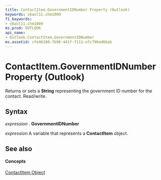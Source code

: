 ```yaml
---
title: ContactItem.GovernmentIDNumber Property (Outlook)
keywords: vbaol11.chm1009
f1_keywords:
- vbaol11.chm1009
ms.prod: OUTLOOK
api_name:
- Outlook.ContactItem.GovernmentIDNumber
ms.assetid: cfe46380-7b96-441f-f111-e7c796ed6bab
---
```



# ContactItem.GovernmentIDNumber Property (Outlook)

Returns or sets a  **String** representing the government ID number for the contact. Read/write.


## Syntax

 _expression_ . **GovernmentIDNumber**

 _expression_ A variable that represents a **ContactItem** object.


## See also


#### Concepts


[ContactItem Object](contactitem-object-outlook.md)

